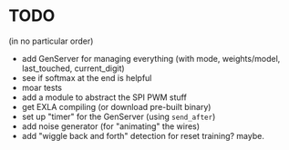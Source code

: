 # TODO

(in no particular order)

- add GenServer for managing everything (with mode, weights/model, last_touched,
  current_digit)
- see if softmax at the end is helpful
- moar tests
- add a module to abstract the SPI PWM stuff
- get EXLA compiling (or download pre-built binary)
- set up "timer" for the GenServer (using `send_after`)
- add noise generator (for "animating" the wires)
- add "wiggle back and forth" detection for reset training? maybe.
